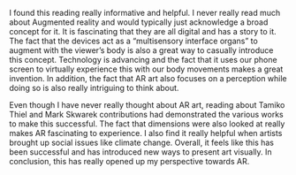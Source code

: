 I found this reading really informative and helpful. I never really read much about Augmented reality and would typically just acknowledge a broad concept for it. It is fascinating that they are all digital and has a story to it. The fact that the devices act as a “multisensory interface organs” to augment with the viewer’s body is also a great way to casually introduce this concept. Technology is advancing and the fact that it uses our phone screen to virtually experience this with our body movements makes a great invention. In addition, the fact that AR art also focuses on a perception while doing so is also really intriguing to think about.  

Even though I have never really thought about AR art, reading about Tamiko Thiel and Mark Skwarek contributions had demonstrated the various works to make this successful. The fact that dimensions were also looked at really makes AR fascinating to experience. I also find it really helpful when artists brought up social issues like climate change. Overall, it feels like this has been successful and has introduced new ways to present art visually. In conclusion, this has really opened up my perspective towards AR.
